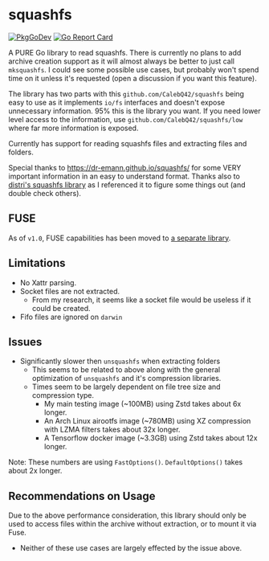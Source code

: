 # squashfs

[![PkgGoDev](https://pkg.go.dev/badge/github.com/CalebQ42/squashfs)](https://pkg.go.dev/github.com/CalebQ42/squashfs) [![Go Report Card](https://goreportcard.com/badge/github.com/CalebQ42/squashfs)](https://goreportcard.com/report/github.com/CalebQ42/squashfs)

A PURE Go library to read squashfs. There is currently no plans to add archive creation support as it will almost always be better to just call `mksquashfs`. I could see some possible use cases, but probably won't spend time on it unless it's requested (open a discussion if you want this feature).

The library has two parts with this `github.com/CalebQ42/squashfs` being easy to use as it implements `io/fs` interfaces and doesn't expose unnecessary information. 95% this is the library you want. If you need lower level access to the information, use `github.com/CalebQ42/squashfs/low` where far more information is exposed.

Currently has support for reading squashfs files and extracting files and folders.

Special thanks to <https://dr-emann.github.io/squashfs/> for some VERY important information in an easy to understand format.
Thanks also to [distri's squashfs library](https://github.com/distr1/distri/tree/master/internal/squashfs) as I referenced it to figure some things out (and double check others).

## FUSE

As of `v1.0`, FUSE capabilities has been moved to [a separate library](https://github.com/CalebQ42/squashfuse).

## Limitations

* No Xattr parsing.
* Socket files are not extracted.
  * From my research, it seems like a socket file would be useless if it could be created.
* Fifo files are ignored on `darwin`

## Issues

* Significantly slower then `unsquashfs` when extracting folders
  * This seems to be related to above along with the general optimization of `unsquashfs` and it's compression libraries.
  * Times seem to be largely dependent on file tree size and compression type.
    * My main testing image (~100MB) using Zstd takes about 6x longer.
    * An Arch Linux airootfs image (~780MB) using XZ compression with LZMA filters takes about 32x longer.
    * A Tensorflow docker image (~3.3GB) using Zstd takes about 12x longer.

Note: These numbers are using `FastOptions()`. `DefaultOptions()` takes about 2x longer.

## Recommendations on Usage

Due to the above performance consideration, this library should only be used to access files within the archive without extraction, or to mount it via Fuse.

* Neither of these use cases are largely effected by the issue above.
